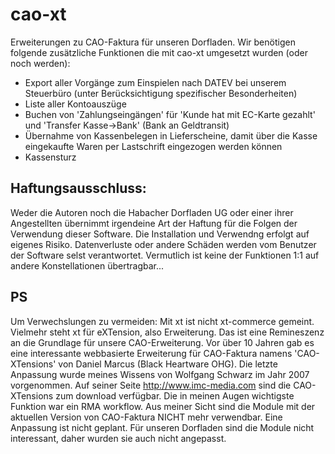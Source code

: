 # cao-xt
Erweiterungen zu CAO-Faktura für unseren Dorfladen.
Wir benötigen folgende zusätzliche Funktionen die mit cao-xt umgesetzt wurden (oder noch werden):
- Export aller Vorgänge zum Einspielen nach DATEV bei unserem Steuerbüro (unter Berücksichtigung spezifischer Besonderheiten)
- Liste aller Kontoauszüge
- Buchen von 'Zahlungseingängen' für 'Kunde hat mit EC-Karte gezahlt' und 'Transfer Kasse->Bank' (Bank an Geldtransit)
- Übernahme von Kassenbelegen in Lieferscheine, damit über die Kasse eingekaufte Waren per Lastschrift eingezogen werden können
- Kassensturz

## Haftungsausschluss:
Weder die Autoren noch die Habacher Dorfladen UG oder einer ihrer Angestellten übernimmt irgendeine Art der Haftung für die Folgen der Verwendung dieser Software. Die Installation und Verwendng erfolgt auf eigenes Risiko. Datenverluste oder andere Schäden werden vom Benutzer der Software selst verantwortet. Vermutlich ist keine der Funktionen 1:1 auf andere Konstellationen übertragbar...

## PS
Um Verwechslungen zu vermeiden: Mit xt ist nicht xt-commerce gemeint. Vielmehr steht xt für eXTension, also Erweiterung.
Das ist eine Remineszenz an die Grundlage für unsere CAO-Erweiterung. Vor über 10 Jahren gab es eine interessante webbasierte Erweiterung für CAO-Faktura namens 'CAO-XTensions' von Daniel Marcus (Black Heartware OHG). Die letzte Anpassung wurde meines Wissens von Wolfgang Schwarz im Jahr 2007 vorgenommen. Auf seiner Seite http://www.imc-media.com sind die CAO-XTensions zum download verfügbar. Die in meinen Augen wichtigste Funktion war ein RMA workflow. 
Aus meiner Sicht sind die Module mit der aktuellen Version von CAO-Faktura NICHT mehr verwendbar. Eine Anpassung ist nicht geplant.
Für unseren Dorfladen sind die Module nicht interessant, daher wurden sie auch nicht angepasst. 
